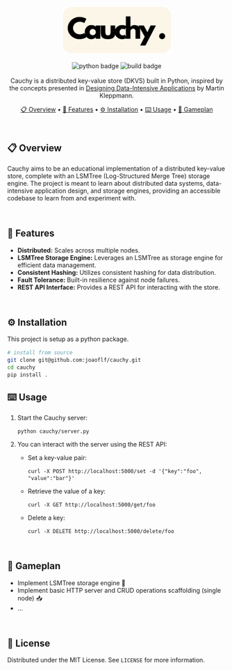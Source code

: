
&nbsp;
<div align="center">
    <img alt="Cauchy Logo" src="./assets/cauchy-logo.png" alt="Logo" width="250">
</div>
&nbsp;

<div align="center">
<img alt="python badge" src="https://img.shields.io/badge/python-3.8%20%7C%203.9%20%7C%203.10-blue">
<img alt="build badge" src="https://github.com/joaoflf/cauchy/actions/workflows/build.yml/badge.svg">
</br></br

Cauchy is a distributed key-value store (DKVS) built in Python, inspired by the concepts presented in [Designing Data-Intensive Applications](https://www.oreilly.com/library/view/designing-data-intensive-applications/9781491903063/) by Martin Kleppmann. 

[📋 Overview](#-overview) •
[🎯 Features](#-features) •
[⚙️ Installation](#️-installation) •
[⌨️ Usage](#️-usage) •
[🏈 Gameplan](#-gameplan)

</div>

&nbsp;

## 📋 Overview

Cauchy aims to be an educational implementation of a distributed key-value store, complete with an LSMTree (Log-Structured Merge Tree) storage engine. The project is meant to learn about distributed data systems, data-intensive application design, and storage engines, providing an accessible codebase to learn from and experiment with.

&nbsp;

## 🎯 Features

* **Distributed:** Scales across multiple nodes.
* **LSMTree Storage Engine:** Leverages an LSMTree as storage engine for efficient data management.
* **Consistent Hashing:** Utilizes consistent hashing for data distribution.
* **Fault Tolerance:** Built-in resilience against node failures.
* **REST API Interface:** Provides a REST API for interacting with the store.

&nbsp;

## ⚙️ Installation

This project is setup as a python package.
```bash
# install from source
git clone git@github.com:joaoflf/cauchy.git
cd cauchy 
pip install .
```

## ⌨️ Usage

1. Start the Cauchy server:

    ```
    python cauchy/server.py
    ```

2. You can interact with the server using the REST API:

    * Set a key-value pair:

        ```
        curl -X POST http://localhost:5000/set -d '{"key":"foo", "value":"bar"}'
        ```

    * Retrieve the value of a key:

        ```
        curl -X GET http://localhost:5000/get/foo
        ```

    * Delete a key:

        ```
        curl -X DELETE http://localhost:5000/delete/foo
        ```

&nbsp;

## 🏈 Gameplan

* Implement LSMTree storage engine 🔄
* Implement basic HTTP server and CRUD operations scaffolding (single node) 📥
* ...
  
&nbsp;

## 📑 License

Distributed under the MIT License. See `LICENSE` for more information.
